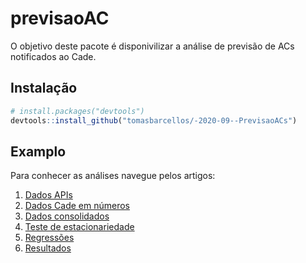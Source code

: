 
<!-- README.md is generated from README.Rmd. Please edit that file -->

# previsaoAC

<!-- badges: start -->

<!-- badges: end -->

O objetivo deste pacote é disponivilizar a análise de previsão de ACs
notificados ao Cade.

## Instalação

``` r
# install.packages("devtools")
devtools::install_github("tomasbarcellos/-2020-09--PrevisaoACs")
```

## Examplo

Para conhecer as análises navegue pelos artigos:

1.  [Dados APIs](articles/00.Dados%20APIs.html)
2.  [Dados Cade em números](articles/01.Dados%20CN.html)
3.  [Dados consolidados](articles/02.Dados%20Consolidacao.html)
4.  [Teste de estacionariedade](articles/03.Estacionariedade.html)
5.  [Regressões](articles/04.Regressoes.html)
6.  [Resultados](articles/05.Resultados.html)
